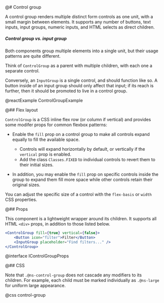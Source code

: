 @# Control group

A control group renders multiple distinct form controls as one unit, with a small margin
between elements. It supports any number of buttons, text inputs, input groups, numeric
inputs, and HTML selects as direct children.

<div class="@ns-callout @ns-intent-success @ns-icon-comparison">
    <h5 class="@ns-heading">Control group vs. input group</h5>

Both components group multiple elements into a single unit, but their usage patterns are
quite different.

Think of `ControlGroup` as a parent with multiple children, with each one a separate
control.

Conversely, an `InputGroup` is a single control, and should function like so. A
button inside of an input group should only affect that input; if its reach is further, then it
should be promoted to live in a control group.

</div>

@reactExample ControlGroupExample

@## Flex layout

`ControlGroup` is a CSS inline flex row (or column if vertical) and provides
some modifer props for common flexbox patterns:

- Enable the `fill` prop on a control group to make all controls expand equally to
  fill the available space.
    - Controls will expand horizontally by default, or vertically if the `vertical` prop is enabled.
    - Add the class `Classes.FIXED` to individual controls to revert them to their initial sizes.

- In addition, you may enable the `fill` prop on specific controls inside the group to expand them
  fill more space while other controls retain their original sizes.

You can adjust the specific size of a control with the `flex-basis` or `width`
CSS properties.

@## Props

This component is a lightweight wrapper around its children. It supports all
HTML `<div>` props, in addition to those listed below.

```jsx
<ControlGroup fill={true} vertical={false}>
    <Button icon="filter">Filter</Button>
    <InputGroup placeholder="Find filters..." />
</ControlGroup>
```

@interface IControlGroupProps

@## CSS

Note that `.@ns-control-group` does not cascade any modifiers to its children. For example, each
child must be marked individually as `.@ns-large` for uniform large appearance.

@css control-group

